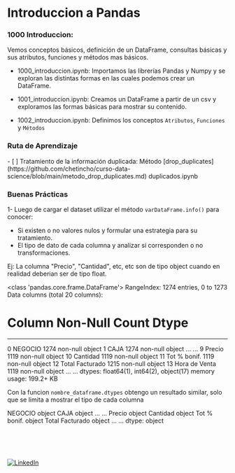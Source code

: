 # Introduccion a Pandas

### 1000 Introduccion:
Vemos conceptos básicos, definición de un DataFrame, consultas básicas y sus atributos, funciones y métodos mas básicos.

- 1000_introduccion.ipynb: Importamos las librerías Pandas y Numpy y se exploran las distintas formas en las cuales podemos crear un DataFrame.

- 1001_introduccion.ipynb: Creamos un DataFrame a partir de un csv y exploramos las formas básicas para mostrar su contenido.

- 1002_introduccion.ipynb: Definimos los conceptos `Atributos`, `Funciones` y `Métodos`

### Ruta de Aprendizaje

<p>
- [ ] Tratamiento de la información duplicada: Método [drop_duplicates](https://github.com/chetincho/curso-data-science/blob/main/metodo_drop_duplicates.md)
duplicados.ipynb
</p>

### Buenas Prácticas
1- Luego de cargar el dataset utilizar el método `varDataFrame.info()` para conocer:
* Si existen o no valores nulos y formular una estrategia para su tratamiento.
* El tipo de dato de cada columna y analizar si corresponden o no transformaciones.

Ej: La columna "Precio", "Cantidad", etc, etc son de tipo object cuando en realidad deberian ser de tipo float.

<class 'pandas.core.frame.DataFrame'>
RangeIndex: 1274 entries, 0 to 1273
Data columns (total 20 columns):
 #   Column                                Non-Null Count  Dtype  
---  ------                                --------------  -----  
 0   NEGOCIO                               1274 non-null   object 
 1   CAJA                                  1274 non-null   object 
...
...
 9   Precio                                1119 non-null   object 
 10  Cantidad                              1119 non-null   object 
 11  Tot % bonif.                          1119 non-null   object 
 12  Total Facturado                       1215 non-null   object 
 13  Hora de Venta                         1119 non-null   object 
 ...
 ...
dtypes: float64(1), int64(2), object(17)
memory usage: 199.2+ KB

Con la funcion `nombre_dataframe.dtypes` obtengo un resultado similar, solo que se limita a mostrar el tipo de cada columna

NEGOCIO                                  object
CAJA                                     object
...
...
Precio                                   object
Cantidad                                 object
Tot % bonif.                             object
Total Facturado                          object
...
...
dtype: object


<br>
<br>
<br>

[![LinkedIn](https://img.shields.io/badge/LinkedIn-Martin_Ferraguti-0077B5?style=for-the-badge&logo=linkedin&logoColor=white&labelColor=101010)](https://www.linkedin.com/in/martin-ferraguti/)
